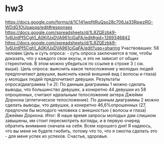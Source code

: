 # hw3
https://docs.google.com/forms/d/1C141wpfjtRuQso28c706Ja33RpwzRG-WDdG1OUpapqg/edit#responses
https://docs.google.com/spreadsheets/d/1L8ZQEzbk9-1y6UntPf5Cgh1_A0KjfJxDVA961ciGaFA/edit#gid=1269346842
https://docs.google.com/spreadsheets/d/1L8ZQEzbk9-1y6UntPf5Cgh1_A0KjfJxDVA961ciGaFA/edit?usp=sharing
Участвоваших: 58 человек
Цель и суть  опроса: - суть опроса заключается в том, чтобы доказать, что у каждого свои вкусы, и это не зависит от общих стереотипов. В этом можно убедиться по ссылке в строке 3 ( см. выше).
Цель опроса: выяснить какое телосложение у  молодых людей предпочитают девушки, выяснить какой внешний вид ( волосы и глаза) у молодых людей предпочитают девушки.
Результаты опроса(диаграмма 1 и 2): По данным диаграммы 1 можно сделать выводы, что большинство девушек, а конкретно 44 девушки из 58 опрошенных, считают идеальным телосложение актера Джейми Дорнона (атлетическое телосложение). По данным диаграммы 2 можно сделать выводы, что девушки, а конкретно 46,6%опрошенных (27, предпочли бы молодого человека с внешностью ( волосы и глаза) Джейми Дорнона.
Итог: В наше время запросы молодых дам слишком завышены, им стоит пересмотреть взгляды, и в первую очеред обратить внимание сначала на себя. Всем хорошего дня! Я надеюсь, что вы меня не будете гнобить, потому что то, что я смогла сделать это - для меня успех из успехов. Счастья, здоровья.
